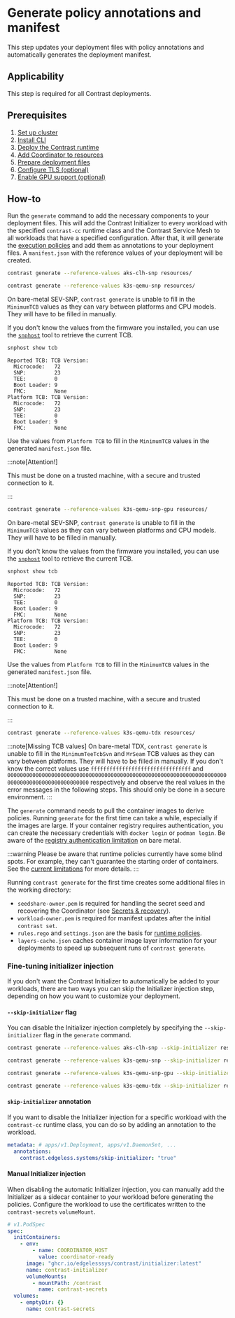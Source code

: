 # Generate policy annotations and manifest

This step updates your deployment files with policy annotations and automatically generates the deployment manifest.

## Applicability

This step is required for all Contrast deployments.

## Prerequisites

1. [Set up cluster](../cluster-setup/aks.md)
2. [Install CLI](../install-cli.md)
3. [Deploy the Contrast runtime](./runtime-deployment.md)
4. [Add Coordinator to resources](./add-coordinator.md)
4. [Prepare deployment files](./deployment-file-preparation.md)
5. [Configure TLS (optional)](./TLS-configuration.md)
6. [Enable GPU support (optional)](./GPU-configuration.md)

## How-to

Run the `generate` command to add the necessary components to your deployment files.
This will add the Contrast Initializer to every workload with the specified `contrast-cc` runtime class
and the Contrast Service Mesh to all workloads that have a specified configuration.
After that, it will generate the [execution policies](../../architecture/components/policies.md) and add them as annotations to your deployment files.
A `manifest.json` with the reference values of your deployment will be created.

<Tabs queryString="platform">
<TabItem value="aks-clh-snp" label="AKS" default>

```sh
contrast generate --reference-values aks-clh-snp resources/
```

</TabItem>
<TabItem value="k3s-qemu-snp" label="Bare metal (SEV-SNP)">

```sh
contrast generate --reference-values k3s-qemu-snp resources/
```

On bare-metal SEV-SNP, `contrast generate` is unable to fill in the `MinimumTCB` values as they can vary between platforms and CPU models.
They will have to be filled in manually.

If you don't know the values from the firmware you installed, you can use the [`snphost`](https://github.com/virtee/snphost) tool to retrieve the current TCB.

```sh
snphost show tcb
```
```console
Reported TCB: TCB Version:
  Microcode:   72
  SNP:         23
  TEE:         0
  Boot Loader: 9
  FMC:         None
Platform TCB: TCB Version:
  Microcode:   72
  SNP:         23
  TEE:         0
  Boot Loader: 9
  FMC:         None
```

Use the values from `Platform TCB` to fill in the `MinimumTCB` values in the generated `manifest.json` file.

:::note[Attention!]

This must be done on a trusted machine, with a secure and trusted connection to it.

:::

</TabItem>
<TabItem value="k3s-qemu-snp-gpu" label="Bare metal (SEV-SNP, with GPU support)">

```sh
contrast generate --reference-values k3s-qemu-snp-gpu resources/
```

On bare-metal SEV-SNP, `contrast generate` is unable to fill in the `MinimumTCB` values as they can vary between platforms and CPU models.
They will have to be filled in manually.

If you don't know the values from the firmware you installed, you can use the [`snphost`](https://github.com/virtee/snphost) tool to retrieve the current TCB.

```sh
snphost show tcb
```
```console
Reported TCB: TCB Version:
  Microcode:   72
  SNP:         23
  TEE:         0
  Boot Loader: 9
  FMC:         None
Platform TCB: TCB Version:
  Microcode:   72
  SNP:         23
  TEE:         0
  Boot Loader: 9
  FMC:         None
```

Use the values from `Platform TCB` to fill in the `MinimumTCB` values in the generated `manifest.json` file.

:::note[Attention!]

This must be done on a trusted machine, with a secure and trusted connection to it.

:::

</TabItem>
<TabItem value="k3s-qemu-tdx" label="Bare metal (TDX)">

```sh
contrast generate --reference-values k3s-qemu-tdx resources/
```

:::note[Missing TCB values]
On bare-metal TDX, `contrast generate` is unable to fill in the `MinimumTeeTcbSvn` and `MrSeam` TCB values as they can vary between platforms.
They will have to be filled in manually.
If you don't know the correct values use `ffffffffffffffffffffffffffffffff` and `000000000000000000000000000000000000000000000000000000000000000000000000000000000000000000000000` respectively and observe the real values in the error messages in the following steps. This should only be done in a secure environment.
:::

</TabItem>
</Tabs>

The `generate` command needs to pull the container images to derive policies.
Running `generate` for the first time can take a while, especially if the images are large.
If your container registry requires authentication, you can create the necessary credentials with `docker login` or `podman login`.
Be aware of the [registry authentication limitation](../../architecture/features-limitations.md#kubernetes-features) on bare metal.

:::warning
Please be aware that runtime policies currently have some blind spots.
For example, they can't guarantee the starting order of containers.
See the [current limitations](../../architecture/features-limitations.md#runtime-policies) for more details.
:::

Running `contrast generate` for the first time creates some additional files in the working directory:

- `seedshare-owner.pem` is required for handling the secret seed and recovering the Coordinator (see [Secrets & recovery](../../architecture/secrets.md)).
- `workload-owner.pem` is required for manifest updates after the initial `contrast set`.
- `rules.rego` and `settings.json` are the basis for [runtime policies](../../architecture/components/policies.md).
- `layers-cache.json` caches container image layer information for your deployments to speed up subsequent runs of `contrast generate`.

### Fine-tuning initializer injection

If you don't want the Contrast Initializer to automatically be added to your
workloads, there are two ways you can skip the Initializer injection step,
depending on how you want to customize your deployment.

#### `--skip-initializer` flag

You can disable the Initializer injection completely by specifying the
`--skip-initializer` flag in the `generate` command.

<Tabs queryString="platform">
<TabItem value="aks-clh-snp" label="AKS" default>

```sh
contrast generate --reference-values aks-clh-snp --skip-initializer resources/
```

</TabItem>
<TabItem value="k3s-qemu-snp" label="Bare metal (SEV-SNP)">

```sh
contrast generate --reference-values k3s-qemu-snp --skip-initializer resources/
```

</TabItem>
<TabItem value="k3s-qemu-snp-gpu" label="Bare metal (SEV-SNP, with GPU support)">

```sh
contrast generate --reference-values k3s-qemu-snp-gpu --skip-initializer resources/
```

</TabItem>
<TabItem value="k3s-qemu-tdx" label="Bare metal (TDX)">

```sh
contrast generate --reference-values k3s-qemu-tdx --skip-initializer resources/
```

</TabItem>
</Tabs>

#### `skip-initializer` annotation

If you want to disable the Initializer injection for a specific workload with
the `contrast-cc` runtime class, you can do so by adding an annotation to the workload.

```yaml
metadata: # apps/v1.Deployment, apps/v1.DaemonSet, ...
  annotations:
    contrast.edgeless.systems/skip-initializer: "true"
```

#### Manual Initializer injection

When disabling the automatic Initializer injection, you can manually add the
Initializer as a sidecar container to your workload before generating the
policies. Configure the workload to use the certificates written to the
`contrast-secrets` `volumeMount`.

```yaml
# v1.PodSpec
spec:
  initContainers:
    - env:
        - name: COORDINATOR_HOST
          value: coordinator-ready
      image: "ghcr.io/edgelesssys/contrast/initializer:latest"
      name: contrast-initializer
      volumeMounts:
        - mountPath: /contrast
          name: contrast-secrets
  volumes:
    - emptyDir: {}
      name: contrast-secrets
```
